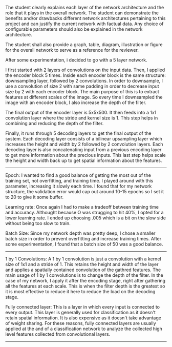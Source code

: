 The student clearly explains each layer of the network architecture and the role that it plays in the overall network. The student can demonstrate the benefits and/or drawbacks different network architectures pertaining to this project and can justify the current network with factual data. Any choice of configurable parameters should also be explained in the network architecture.

The student shall also provide a graph, table, diagram, illustration or figure for the overall network to serve as a reference for the reviewer.


After some experimentation, i decided to go with a 5 layer network.

 I first started with 2 layers of convolutions on the input data. Then, I applied the encoder block 5 times. Inside each encoder block is the same structure: downsampling layer, followed by 2 convolutions. In order to downsample, I use a convolution of size 2 with same padding in order to decrease input size by 2 with each encoder block. The main purpose of this is to extract features at different scales of the image. So every time I downsampled the image with an encoder block, I also increase the depth of the filter.

The final output of the encoder layer is 5x5x500. It then feeds into a 1x1 convolution layer where the stride and kernel size is 1. This step helps in combining and reducing the depth of the filter.

Finally, it runs through 5 decoding layers to get the final output of the system. Each decoding layer consists of a bilinear upsampling layer which increases the height and width by 2 followed by 2 convolution layers. Each decoding layer is also concatenating input from a previous encoding layer to get more information about the precious inputs. This last step helps scale the height and width back up to get spatial information about the features. 



--------------------------------------------------------------------------


Epoch: I wanted to find a good balance of getting the most out of the training set, not overfitting, and training time. I played around with this parameter, increasing it slowly each time. I found that for my network structure, the validation error would cap out around 10-15 epochs so I set it to 20 to give it some buffer.

Learning rate: Once again I had to make a tradeoff between training time and accuracy. Althought because O was strugging to hit 40%, I opted for  a lower learning rate. I ended up choosing .005 which is a bit on the slow side without being too slow to train.

Batch Size: Since my network depth was pretty deep, I chose a smaller batch size in order to prevent overfitting and increase training times. After some experimentation, I found that a batch size of 50 was a good balance.

--------------------------------------------------------------------------

1 by 1 Convolutions: A 1 by 1 convolution is just a convolution with a kernel size of 1x1 and a stride of 1. This retains the height and width of the layer and applies a spatially contained convolution of the gathred features. The main usage of 1 by 1 convolutions is to change the depth of the filter. In the case of my network, I apply it after the encoding stage, right after gathering all the features at each scale. This is when the filter depth is the greatest so it is most effective to reduce it here to reduce the load on the decoding stage.

Fully connected layer: This is a layer in which every input is connected to every output. This layer is generally used for classification as it doesn't retain spatial information. It is also expensive as it doesn't take advantage of weight sharing. For these reasons, fully connected layers are usually applied at the and of a classification network to analyze the collected high level features collected from convolutional layers.

--------------------------------------------------------------------------

